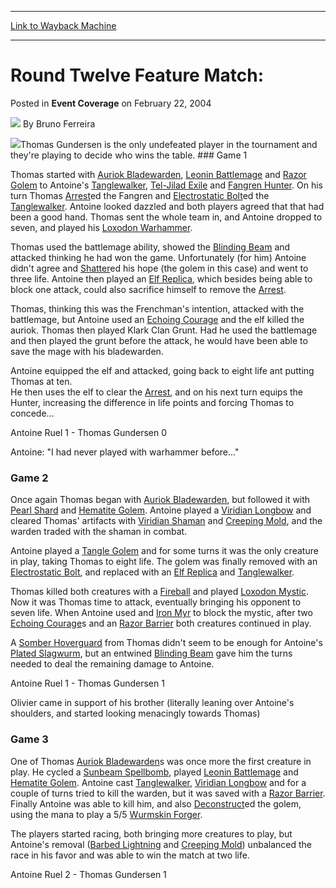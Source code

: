 
---
[Link to Wayback Machine](https://web.archive.org/web/20220124043201/https://magic.wizards.com/en/articles/archive/event-coverage/round-twelve-feature-match-2004-02-22-0)

[_metadata_:author]:- "Bruno Ferreira"
[_metadata_:description]:- "Thomas Gundersen is the only undefeated player in the tournament and they're playing to decide who wins the table. Game 1Thomas started with Auriok Bladewarden, Leonin Battlemage and Razor Golem to Antoine's Tanglewalker, Tel-Jilad Exile and Fangren Hunter. On his turn Thomas Arrested the Fangren and Electrostatic Bolted the Tanglewalker. Antoine looked dazzled and both"
[_metadata_:generator]:- "Drupal 7 (http://drupal.org)"
[_metadata_:node]:- "779456"
[_metadata_:publish_date]:- "2004-02-22"
[_metadata_:source]:- "div-main-content"
[_metadata_:title]:- "Round Twelve Feature Match:"
[_metadata_:wayback_capture_timestamp]:- "2022-01-24 04:32:01"
[_metadata_:wayback_raw_url]:- "https://web.archive.org/web/20220124043201id_/https://magic.wizards.com/en/articles/archive/event-coverage/round-twelve-feature-match-2004-02-22-0"
[_metadata_:wayback_url]:- "https://magic.wizards.com/en/articles/archive/event-coverage/round-twelve-feature-match-2004-02-22-0"
---


Round Twelve Feature Match:
===========================



 Posted in **Event Coverage**
 on February 22, 2004 






![](https://media.magic.wizards.com/styles/auth_small/public/generic-avatar-150_628.png)
By Bruno Ferreira











![](https://media.magic.wizards.com/image_legacy_migration/sideboard/images/gpmad04/r12fm2_1.jpg)Thomas Gundersen is the only undefeated player in the tournament and they're playing to decide who wins the table. ### Game 1

Thomas started with [Auriok Bladewarden](https://gatherer.wizards.com/Pages/Card/Details.aspx?name=Auriok+Bladewarden), [Leonin Battlemage](https://gatherer.wizards.com/Pages/Card/Details.aspx?name=Leonin+Battlemage) and [Razor Golem](https://gatherer.wizards.com/Pages/Card/Details.aspx?name=Razor+Golem) to Antoine's [Tanglewalker](https://gatherer.wizards.com/Pages/Card/Details.aspx?name=Tanglewalker), [Tel-Jilad Exile](https://gatherer.wizards.com/Pages/Card/Details.aspx?name=Tel-Jilad+Exile) and [Fangren Hunter](https://gatherer.wizards.com/Pages/Card/Details.aspx?name=Fangren+Hunter). On his turn Thomas [Arrest](https://gatherer.wizards.com/Pages/Card/Details.aspx?name=Arrest)ed the Fangren and [Electrostatic Bolt](https://gatherer.wizards.com/Pages/Card/Details.aspx?name=Electrostatic+Bolt)ed the [Tanglewalker](https://gatherer.wizards.com/Pages/Card/Details.aspx?name=Tanglewalker). Antoine looked dazzled and both players agreed that that had been a good hand. Thomas sent the whole team in, and Antoine dropped to seven, and played his [Loxodon Warhammer](https://gatherer.wizards.com/Pages/Card/Details.aspx?name=Loxodon+Warhammer).

Thomas used the battlemage ability, showed the [Blinding Beam](https://gatherer.wizards.com/Pages/Card/Details.aspx?name=Blinding+Beam) and attacked thinking he had won the game. Unfortunately (for him) Antoine didn't agree and [Shatter](https://gatherer.wizards.com/Pages/Card/Details.aspx?name=Shatter)ed his hope (the golem in this case) and went to three life. Antoine then played an [Elf Replica](https://gatherer.wizards.com/Pages/Card/Details.aspx?name=Elf+Replica), which besides being able to block one attack, could also sacrifice himself to remove the [Arrest](https://gatherer.wizards.com/Pages/Card/Details.aspx?name=Arrest).

Thomas, thinking this was the Frenchman's intention, attacked with the battlemage, but Antoine used an [Echoing Courage](https://gatherer.wizards.com/Pages/Card/Details.aspx?name=Echoing+Courage) and the elf killed the auriok. Thomas then played Klark Clan Grunt. Had he used the battlemage and then played the grunt before the attack, he would have been able to save the mage with his bladewarden.

Antoine equipped the elf and attacked, going back to eight life ant putting Thomas at ten.  
 He then uses the elf to clear the [Arrest](https://gatherer.wizards.com/Pages/Card/Details.aspx?name=Arrest), and on his next turn equips the Hunter, increasing the difference in life points and forcing Thomas to concede...

Antoine Ruel 1 - Thomas Gundersen 0

Antoine: "I had never played with warhammer before..."

### Game 2

Once again Thomas began with [Auriok Bladewarden](https://gatherer.wizards.com/Pages/Card/Details.aspx?name=Auriok+Bladewarden), but followed it with [Pearl Shard](https://gatherer.wizards.com/Pages/Card/Details.aspx?name=Pearl+Shard) and [Hematite Golem](https://gatherer.wizards.com/Pages/Card/Details.aspx?name=Hematite+Golem). Antoine played a [Viridian Longbow](https://gatherer.wizards.com/Pages/Card/Details.aspx?name=Viridian+Longbow) and cleared Thomas' artifacts with [Viridian Shaman](https://gatherer.wizards.com/Pages/Card/Details.aspx?name=Viridian+Shaman) and [Creeping Mold](https://gatherer.wizards.com/Pages/Card/Details.aspx?name=Creeping+Mold), and the warden traded with the shaman in combat. 

Antoine played a [Tangle Golem](https://gatherer.wizards.com/Pages/Card/Details.aspx?name=Tangle+Golem) and for some turns it was the only creature in play, taking Thomas to eight life. The golem was finally removed with an [Electrostatic Bolt](https://gatherer.wizards.com/Pages/Card/Details.aspx?name=Electrostatic+Bolt), and replaced with an [Elf Replica](https://gatherer.wizards.com/Pages/Card/Details.aspx?name=Elf+Replica) and [Tanglewalker](https://gatherer.wizards.com/Pages/Card/Details.aspx?name=Tanglewalker).

Thomas killed both creatures with a [Fireball](https://gatherer.wizards.com/Pages/Card/Details.aspx?name=Fireball) and played [Loxodon Mystic](https://gatherer.wizards.com/Pages/Card/Details.aspx?name=Loxodon+Mystic). Now it was Thomas time to attack, eventually bringing his opponent to seven life. When Antoine used and [Iron Myr](https://gatherer.wizards.com/Pages/Card/Details.aspx?name=Iron+Myr) to block the mystic, after two [Echoing Courage](https://gatherer.wizards.com/Pages/Card/Details.aspx?name=Echoing+Courage)s and an [Razor Barrier](https://gatherer.wizards.com/Pages/Card/Details.aspx?name=Razor+Barrier) both creatures continued in play. 

A [Somber Hoverguard](https://gatherer.wizards.com/Pages/Card/Details.aspx?name=Somber+Hoverguard) from Thomas didn't seem to be enough for Antoine's [Plated Slagwurm](https://gatherer.wizards.com/Pages/Card/Details.aspx?name=Plated+Slagwurm), but an entwined [Blinding Beam](https://gatherer.wizards.com/Pages/Card/Details.aspx?name=Blinding+Beam) gave him the turns needed to deal the remaining damage to Antoine.

Antoine Ruel 1 - Thomas Gundersen 1

Olivier came in support of his brother (literally leaning over Antoine's shoulders, and started looking menacingly towards Thomas)

### Game 3

One of Thomas [Auriok Bladewarden](https://gatherer.wizards.com/Pages/Card/Details.aspx?name=Auriok+Bladewarden)s was once more the first creature in play. He cycled a [Sunbeam Spellbomb](https://gatherer.wizards.com/Pages/Card/Details.aspx?name=Sunbeam+Spellbomb), played [Leonin Battlemage](https://gatherer.wizards.com/Pages/Card/Details.aspx?name=Leonin+Battlemage) and [Hematite Golem](https://gatherer.wizards.com/Pages/Card/Details.aspx?name=Hematite+Golem). Antoine cast [Tanglewalker](https://gatherer.wizards.com/Pages/Card/Details.aspx?name=Tanglewalker), [Viridian Longbow](https://gatherer.wizards.com/Pages/Card/Details.aspx?name=Viridian+Longbow) and for a couple of turns tried to kill the warden, but it was saved with a [Razor Barrier](https://gatherer.wizards.com/Pages/Card/Details.aspx?name=Razor+Barrier). Finally Antoine was able to kill him, and also [Deconstruct](https://gatherer.wizards.com/Pages/Card/Details.aspx?name=Deconstruct)ed the golem, using the mana to play a 5/5 [Wurmskin Forger](https://gatherer.wizards.com/Pages/Card/Details.aspx?name=Wurmskin+Forger).

The players started racing, both bringing more creatures to play, but Antoine's removal ([Barbed Lightning](https://gatherer.wizards.com/Pages/Card/Details.aspx?name=Barbed+Lightning) and [Creeping Mold](https://gatherer.wizards.com/Pages/Card/Details.aspx?name=Creeping+Mold)) unbalanced the race in his favor and was able to win the match at two life.

Antoine Ruel 2 - Thomas Gundersen 1







